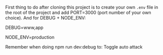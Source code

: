 

First thing to do after cloning this project is to create your own `.env` file in the root of the project and add PORT=3000 (port number of your own choice).
And for DEBUG + NODE_ENV: 

DEBUG=www,app

NODE_ENV=production

Remember when doing npm run dev:debug to: Toggle auto attack